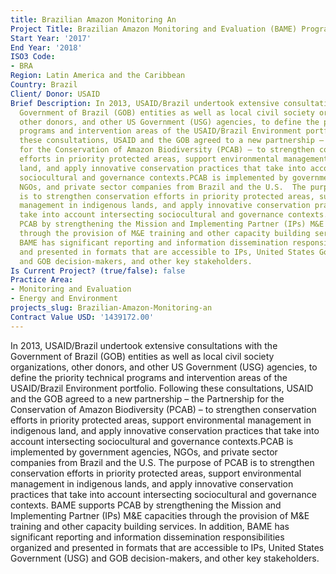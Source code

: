 ```yaml
---
title: Brazilian Amazon Monitoring An
Project Title: Brazilian Amazon Monitoring and Evaluation (BAME) Program
Start Year: '2017'
End Year: '2018'
ISO3 Code:
- BRA
Region: Latin America and the Caribbean
Country: Brazil
Client/ Donor: USAID
Brief Description: In 2013, USAID/Brazil undertook extensive consultations with the
  Government of Brazil (GOB) entities as well as local civil society organizations,
  other donors, and other US Government (USG) agencies, to define the priority technical
  programs and intervention areas of the USAID/Brazil Environment portfolio. Following
  these consultations, USAID and the GOB agreed to a new partnership – the Partnership
  for the Conservation of Amazon Biodiversity (PCAB) – to strengthen conservation
  efforts in priority protected areas, support environmental management in indigenous
  land, and apply innovative conservation practices that take into account intersecting
  sociocultural and governance contexts.PCAB is implemented by government agencies,
  NGOs, and private sector companies from Brazil and the U.S.  The purpose of PCAB
  is to strengthen conservation efforts in priority protected areas, support environmental
  management in indigenous lands, and apply innovative conservation practices that
  take into account intersecting sociocultural and governance contexts. BAME supports
  PCAB by strengthening the Mission and Implementing Partner (IPs) M&E capacities
  through the provision of M&E training and other capacity building services. In addition,
  BAME has significant reporting and information dissemination responsibilities organized
  and presented in formats that are accessible to IPs, United States Government (USG)
  and GOB decision-makers, and other key stakeholders.
Is Current Project? (true/false): false
Practice Area:
- Monitoring and Evaluation
- Energy and Environment
projects_slug: Brazilian-Amazon-Monitoring-an
Contract Value USD: '1439172.00'
---
```


In 2013, USAID/Brazil undertook extensive consultations with the Government of Brazil (GOB) entities as well as local civil society organizations, other donors, and other US Government (USG) agencies, to define the priority technical programs and intervention areas of the USAID/Brazil Environment portfolio. Following these consultations, USAID and the GOB agreed to a new partnership – the Partnership for the Conservation of Amazon Biodiversity (PCAB) – to strengthen conservation efforts in priority protected areas, support environmental management in indigenous land, and apply innovative conservation practices that take into account intersecting sociocultural and governance contexts.PCAB is implemented by government agencies, NGOs, and private sector companies from Brazil and the U.S.  The purpose of PCAB is to strengthen conservation efforts in priority protected areas, support environmental management in indigenous lands, and apply innovative conservation practices that take into account intersecting sociocultural and governance contexts. BAME supports PCAB by strengthening the Mission and Implementing Partner (IPs) M&E capacities through the provision of M&E training and other capacity building services. In addition, BAME has significant reporting and information dissemination responsibilities organized and presented in formats that are accessible to IPs, United States Government (USG) and GOB decision-makers, and other key stakeholders.
